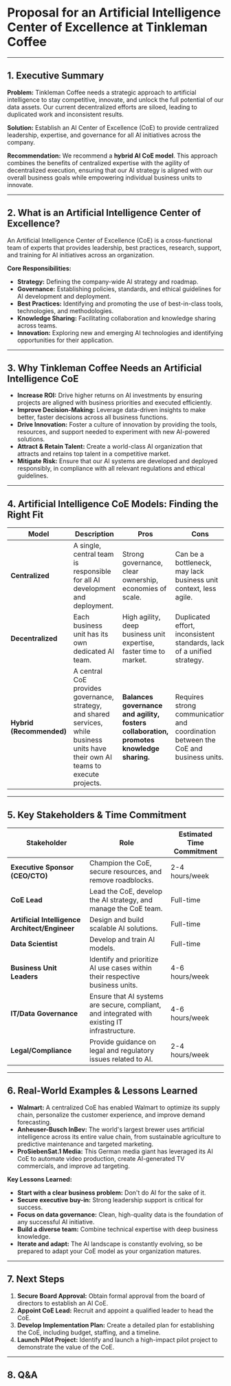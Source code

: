 # Proposal for an Artificial Intelligence Center of Excellence at Tinkleman Coffee

---

## 1. Executive Summary

**Problem:** Tinkleman Coffee needs a strategic approach to artificial intelligence to stay competitive, innovate, and unlock the full potential of our data assets. Our current decentralized efforts are siloed, leading to duplicated work and inconsistent results.

**Solution:** Establish an AI Center of Excellence (CoE) to provide centralized leadership, expertise, and governance for all AI initiatives across the company.

**Recommendation:** We recommend a **hybrid AI CoE model**. This approach combines the benefits of centralized expertise with the agility of decentralized execution, ensuring that our AI strategy is aligned with our overall business goals while empowering individual business units to innovate.

---

## 2. What is an Artificial Intelligence Center of Excellence?

An Artificial Intelligence Center of Excellence (CoE) is a cross-functional team of experts that provides leadership, best practices, research, support, and training for AI initiatives across an organization.

**Core Responsibilities:**

*   **Strategy:** Defining the company-wide AI strategy and roadmap.
*   **Governance:** Establishing policies, standards, and ethical guidelines for AI development and deployment.
*   **Best Practices:** Identifying and promoting the use of best-in-class tools, technologies, and methodologies.
*   **Knowledge Sharing:** Facilitating collaboration and knowledge sharing across teams.
*   **Innovation:** Exploring new and emerging AI technologies and identifying opportunities for their application.

---

## 3. Why Tinkleman Coffee Needs an Artificial Intelligence CoE

*   **Increase ROI:** Drive higher returns on AI investments by ensuring projects are aligned with business priorities and executed efficiently.
*   **Improve Decision-Making:** Leverage data-driven insights to make better, faster decisions across all business functions.
*   **Drive Innovation:** Foster a culture of innovation by providing the tools, resources, and support needed to experiment with new AI-powered solutions.
*   **Attract & Retain Talent:** Create a world-class AI organization that attracts and retains top talent in a competitive market.
*   **Mitigate Risk:** Ensure that our AI systems are developed and deployed responsibly, in compliance with all relevant regulations and ethical guidelines.

---

## 4. Artificial Intelligence CoE Models: Finding the Right Fit

| Model | Description | Pros | Cons |
|---|---|---|---|
| **Centralized** | A single, central team is responsible for all AI development and deployment. | Strong governance, clear ownership, economies of scale. | Can be a bottleneck, may lack business unit context, less agile. |
| **Decentralized** | Each business unit has its own dedicated AI team. | High agility, deep business unit expertise, faster time to market. | Duplicated effort, inconsistent standards, lack of a unified strategy. |
| **Hybrid (Recommended)** | A central CoE provides governance, strategy, and shared services, while business units have their own AI teams to execute projects. | **Balances governance and agility, fosters collaboration, promotes knowledge sharing.** | Requires strong communication and coordination between the CoE and business units. |

---

## 5. Key Stakeholders & Time Commitment

| Stakeholder | Role | Estimated Time Commitment |
|---|---|---|
| **Executive Sponsor (CEO/CTO)** | Champion the CoE, secure resources, and remove roadblocks. | 2-4 hours/week |
| **CoE Lead** | Lead the CoE, develop the AI strategy, and manage the CoE team. | Full-time |
| **Artificial Intelligence Architect/Engineer** | Design and build scalable AI solutions. | Full-time |
| **Data Scientist** | Develop and train AI models. | Full-time |
| **Business Unit Leaders** | Identify and prioritize AI use cases within their respective business units. | 4-6 hours/week |
| **IT/Data Governance** | Ensure that AI systems are secure, compliant, and integrated with existing IT infrastructure. | 4-6 hours/week |
| **Legal/Compliance** | Provide guidance on legal and regulatory issues related to AI. | 2-4 hours/week |

---

## 6. Real-World Examples & Lessons Learned

*   **Walmart:** A centralized CoE has enabled Walmart to optimize its supply chain, personalize the customer experience, and improve demand forecasting.
*   **Anheuser-Busch InBev:** The world's largest brewer uses artificial intelligence across its entire value chain, from sustainable agriculture to predictive maintenance and targeted marketing.
*   **ProSiebenSat.1 Media:** This German media giant has leveraged its AI CoE to automate video production, create AI-generated TV commercials, and improve ad targeting.

**Key Lessons Learned:**

*   **Start with a clear business problem:** Don't do AI for the sake of it.
*   **Secure executive buy-in:** Strong leadership support is critical for success.
*   **Focus on data governance:** Clean, high-quality data is the foundation of any successful AI initiative.
*   **Build a diverse team:** Combine technical expertise with deep business knowledge.
*   **Iterate and adapt:** The AI landscape is constantly evolving, so be prepared to adapt your CoE model as your organization matures.

---

## 7. Next Steps

1.  **Secure Board Approval:** Obtain formal approval from the board of directors to establish an AI CoE.
2.  **Appoint CoE Lead:** Recruit and appoint a qualified leader to head the CoE.
3.  **Develop Implementation Plan:** Create a detailed plan for establishing the CoE, including budget, staffing, and a timeline.
4.  **Launch Pilot Project:** Identify and launch a high-impact pilot project to demonstrate the value of the CoE.

---

## 8. Q&A